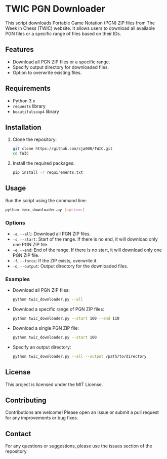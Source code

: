 
# TWIC PGN Downloader

This script downloads Portable Game Notation (PGN) ZIP files from The Week in Chess (TWIC) website.
It allows users to download all available PGN files or a specific range of files based on their IDs.

## Features

- Download all PGN ZIP files or a specific range.
- Specify output directory for downloaded files.
- Option to overwrite existing files.

## Requirements

- Python 3.x
- `requests` library
- `beautifulsoup4` library

## Installation

1. Clone the repository:

   ```bash
   git clone https://github.com/cja000/TWIC.git
   cd TWIC
   ```

2. Install the required packages:

   ```bash
   pip install -r requirements.txt
   ```

## Usage

Run the script using the command line:

```bash
python twic_downloader.py [options]
```

### Options

- `-a`, `--all`: Download all PGN ZIP files.
- `-s`, `--start`: Start of the range. If there is no end, it will download only one PGN ZIP file.
- `-e`, `--end`: End of the range. If there is no start, it will download only one PGN ZIP file.
- `-f`, `--force`: If the ZIP exists, overwrite it.
- `-o`, `--output`: Output directory for the downloaded files.

### Examples

- Download all PGN ZIP files:

  ```bash
  python twic_downloader.py --all
  ```

- Download a specific range of PGN ZIP files:

  ```bash
  python twic_downloader.py --start 100 --end 110
  ```

- Download a single PGN ZIP file:

  ```bash
  python twic_downloader.py --start 100
  ```

- Specify an output directory:

  ```bash
  python twic_downloader.py --all --output /path/to/directory
  ```

## License

This project is licensed under the MIT License.

## Contributing

Contributions are welcome! Please open an issue or submit a pull request for any improvements or bug fixes.

## Contact

For any questions or suggestions, please use the issues section of the repository.
